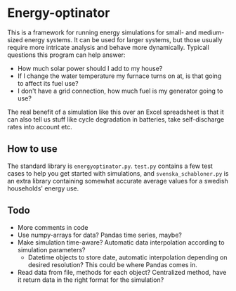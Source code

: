 # Energy-optinator
This is a framework for running energy simulations for small- and medium-sized energy systems. It can be used for larger systems, but those usually require more intricate analysis and behave more dynamically. Typicall questions this program can help answer:

- How much solar power should I add to my house? 
- If I change the water temperature my furnace turns on at, is that going to affect its fuel use? 
- I don't have a grid connection, how much fuel is my generator going to use? 

The real benefit of a simulation like this over an Excel spreadsheet is that it can also tell us stuff like cycle degradation in batteries, take self-discharge rates into account etc. 

## How to use
The standard library is `energyoptinator.py`. `test.py` contains a few test cases to help you get started with simulations, and `svenska_schabloner.py` is an extra library containing somewhat accurate average values for a swedish households' energy use. 

## Todo
- More comments in code
- Use numpy-arrays for data? Pandas time series, maybe? 
- Make simulation time-aware? Automatic data interpolation according to simulation parameters? 
    - Datetime objects to store date, automatic interpolation depending on desired resolution? This could be where Pandas comes in. 
- Read data from file, methods for each object? Centralized method, have it return data in the right format for the simulation? 
